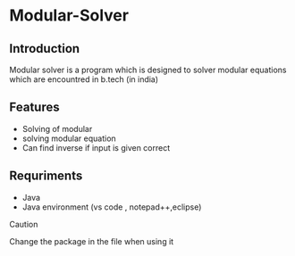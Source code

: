 # Modular-Solver
## Introduction 
Modular solver is a program which is designed to solver modular equations which are encountred in b.tech (in india)
## Features 
- Solving of modular
- solving modular equation
- Can find inverse if input is given correct
## Requriments 
- Java
- Java environment (vs code , notepad++,eclipse)

>[!Caution]
>Change the package in the file when using it 
